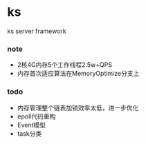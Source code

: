 # ks
ks server framework
<br>

### note
* 2核4G内存5个工作线程2.5w+QPS
* 内存首次适应算法在MemoryOptimize分支上
### todo
* 内存管理整个链表加锁效率太低，进一步优化
* epoll代码重构
* Event模型
* task分类
